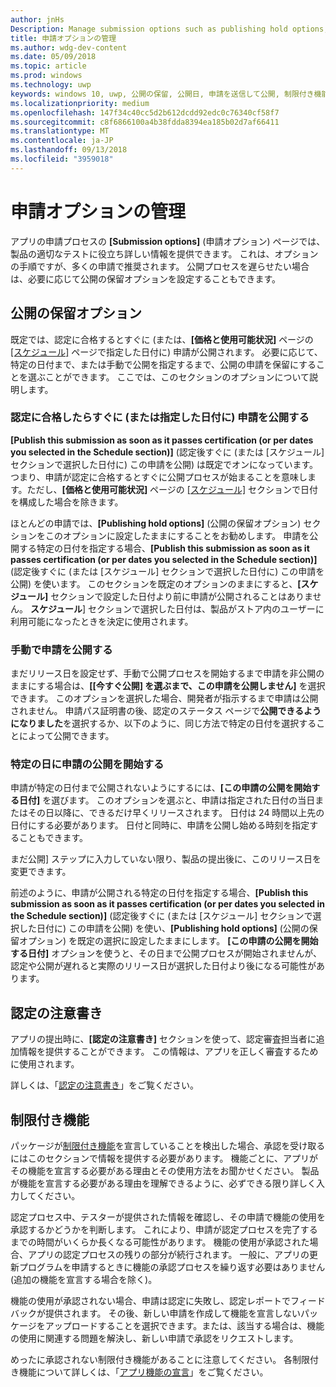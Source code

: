 ```yaml
---
author: jnHs
Description: Manage submission options such as publishing hold options, notes for certification, and more.
title: 申請オプションの管理
ms.author: wdg-dev-content
ms.date: 05/09/2018
ms.topic: article
ms.prod: windows
ms.technology: uwp
keywords: windows 10, uwp, 公開の保留, 公開日, 申請を送信して公開, 制限付き機能の承認
ms.localizationpriority: medium
ms.openlocfilehash: 147f34c40cc5d2b612dcdd92edc0c76340cf58f7
ms.sourcegitcommit: c8f6866100a4b38fdda8394ea185b02d7af66411
ms.translationtype: MT
ms.contentlocale: ja-JP
ms.lasthandoff: 09/13/2018
ms.locfileid: "3959018"
---
```

# <a name="manage-submission-options"></a>申請オプションの管理

アプリの申請プロセスの **[Submission options]** (申請オプション) ページでは、製品の適切なテストに役立ち詳しい情報を提供できます。 これは、オプションの手順ですが、多くの申請で推奨されます。 公開プロセスを遅らせたい場合は、必要に応じて公開の保留オプションを設定することもできます。


## <a name="publishing-hold-options"></a>公開の保留オプション

既定では、認定に合格するとすぐに (または、**[価格と使用可能状況]** ページの [[スケジュール]](configure-precise-release-scheduling.md) ページで指定した日付に) 申請が公開されます。 必要に応じて、特定の日付まで、または手動で公開を指定するまで、公開の申請を保留にすることを選ぶことができます。 ここでは、このセクションのオプションについて説明します。 


### <a name="publish-your-submission-as-soon-as-it-passes-certification-or-per-dates-you-specify"></a>認定に合格したらすぐに (または指定した日付に) 申請を公開する

**[Publish this submission as soon as it passes certification (or per dates you selected in the Schedule section)]** (認定後すぐに (または [スケジュール] セクションで選択した日付に) この申請を公開) は既定でオンになっています。つまり、申請が認定に合格するとすぐに公開プロセスが始まることを意味します。ただし、**[価格と使用可能状況]** ページの [[スケジュール]](configure-precise-release-scheduling.md) セクションで日付を構成した場合を除きます。   

ほとんどの申請では、**[Publishing hold options]** (公開の保留オプション) セクションをこのオプションに設定したままにすることをお勧めします。 申請を公開する特定の日付を指定する場合、**[Publish this submission as soon as it passes certification (or per dates you selected in the Schedule section)]** (認定後すぐに (または [スケジュール] セクションで選択した日付に) この申請を公開) を使います。 このセクションを既定のオプションのままにすると、**[スケジュール]** セクションで設定した日付より前に申請が公開されることはありません。 **スケジュール**] セクションで選択した日付は、製品がストア内のユーザーに利用可能になったときを決定に使用されます。


### <a name="publish-your-submission-manually"></a>手動で申請を公開する

まだリリース日を設定せず、手動で公開プロセスを開始するまで申請を非公開のままにする場合は、**[[今すぐ公開] を選ぶまで、この申請を公開しません]** を選択できます。 このオプションを選択した場合、開発者が指示するまで申請は公開されません。 申請パス証明書の後、認定のステータス ページで**公開できるようになりました**を選択するか、以下のように、同じ方法で特定の日付を選択することによって公開できます。


### <a name="start-publishing-your-submission-on-a-certain-date"></a>特定の日に申請の公開を開始する

申請が特定の日付まで公開されないようにするには、**[この申請の公開を開始する日付]** を選びます。 このオプションを選ぶと、申請は指定された日付の当日またはその日以降に、できるだけ早くリリースされます。 日付は 24 時間以上先の日付にする必要があります。 日付と同時に、申請を公開し始める時刻を指定することもできます。 

まだ公開] ステップに入力していない限り、製品の提出後に、このリリース日を変更できます。 
 
前述のように、申請が公開される特定の日付を指定する場合、**[Publish this submission as soon as it passes certification (or per dates you selected in the Schedule section)]** (認定後すぐに (または [スケジュール] セクションで選択した日付に) この申請を公開) を使い、**[Publishing hold options]** (公開の保留オプション) を既定の選択に設定したままにします。 **[この申請の公開を開始する日付]** オプションを使うと、その日まで公開プロセスが開始されませんが、認定や公開が遅れると実際のリリース日が選択した日付より後になる可能性があります。 


## <a name="notes-for-certification"></a>認定の注意書き

アプリの提出時に、**[認定の注意書き]** セクションを使って、認定審査担当者に追加情報を提供することができます。 この情報は、アプリを正しく審査するために使用されます。 

詳しくは、「[認定の注意書き](notes-for-certification.md)」をご覧ください。


## <a name="restricted-capabilities"></a>制限付き機能

パッケージが[制限付き機能](../packaging/app-capability-declarations.md#restricted-capabilities)を宣言していることを検出した場合、承認を受け取るにはこのセクションで情報を提供する必要があります。 機能ごとに、アプリがその機能を宣言する必要がある理由とその使用方法をお聞かせください。 製品が機能を宣言する必要がある理由を理解できるように、必ずできる限り詳しく入力してください。 

認定プロセス中、テスターが提供された情報を確認し、その申請で機能の使用を承認するかどうかを判断します。 これにより、申請が認定プロセスを完了するまでの時間がいくらか長くなる可能性があります。 機能の使用が承認された場合、アプリの認定プロセスの残りの部分が続行されます。 一般に、アプリの更新プログラムを申請するときに機能の承認プロセスを繰り返す必要はありません (追加の機能を宣言する場合を除く)。 

機能の使用が承認されない場合、申請は認定に失敗し、認定レポートでフィードバックが提供されます。 その後、新しい申請を作成して機能を宣言しないパッケージをアップロードすることを選択できます。または、該当する場合は、機能の使用に関連する問題を解決し、新しい申請で承認をリクエストします。

めったに承認されない制限付き機能があることに注意してください。 各制限付き機能について詳しくは、「[アプリ機能の宣言](../packaging/app-capability-declarations.md#restricted-capabilities)」をご覧ください。

